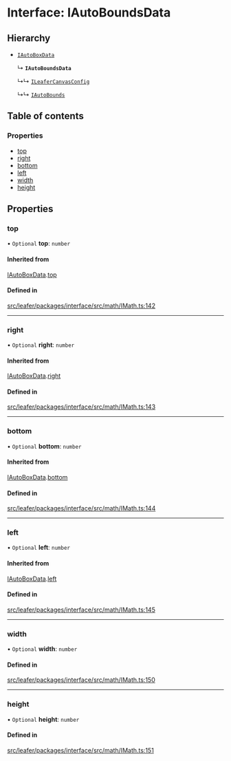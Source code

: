 # Interface: IAutoBoundsData

## Hierarchy

- [`IAutoBoxData`](IAutoBoxData.md)

  ↳ **`IAutoBoundsData`**

  ↳↳ [`ILeaferCanvasConfig`](ILeaferCanvasConfig.md)

  ↳↳ [`IAutoBounds`](IAutoBounds.md)

## Table of contents

### Properties

- [top](IAutoBoundsData.md#top)
- [right](IAutoBoundsData.md#right)
- [bottom](IAutoBoundsData.md#bottom)
- [left](IAutoBoundsData.md#left)
- [width](IAutoBoundsData.md#width)
- [height](IAutoBoundsData.md#height)

## Properties

### top

• `Optional` **top**: `number`

#### Inherited from

[IAutoBoxData](IAutoBoxData.md).[top](IAutoBoxData.md#top)

#### Defined in

[src/leafer/packages/interface/src/math/IMath.ts:142](https://github.com/leaferjs/leafer/blob/95ff07e0d4def3c18ac6ce3fa51ec0d271dffaae/packages/interface/src/math/IMath.ts#L142)

___

### right

• `Optional` **right**: `number`

#### Inherited from

[IAutoBoxData](IAutoBoxData.md).[right](IAutoBoxData.md#right)

#### Defined in

[src/leafer/packages/interface/src/math/IMath.ts:143](https://github.com/leaferjs/leafer/blob/95ff07e0d4def3c18ac6ce3fa51ec0d271dffaae/packages/interface/src/math/IMath.ts#L143)

___

### bottom

• `Optional` **bottom**: `number`

#### Inherited from

[IAutoBoxData](IAutoBoxData.md).[bottom](IAutoBoxData.md#bottom)

#### Defined in

[src/leafer/packages/interface/src/math/IMath.ts:144](https://github.com/leaferjs/leafer/blob/95ff07e0d4def3c18ac6ce3fa51ec0d271dffaae/packages/interface/src/math/IMath.ts#L144)

___

### left

• `Optional` **left**: `number`

#### Inherited from

[IAutoBoxData](IAutoBoxData.md).[left](IAutoBoxData.md#left)

#### Defined in

[src/leafer/packages/interface/src/math/IMath.ts:145](https://github.com/leaferjs/leafer/blob/95ff07e0d4def3c18ac6ce3fa51ec0d271dffaae/packages/interface/src/math/IMath.ts#L145)

___

### width

• `Optional` **width**: `number`

#### Defined in

[src/leafer/packages/interface/src/math/IMath.ts:150](https://github.com/leaferjs/leafer/blob/95ff07e0d4def3c18ac6ce3fa51ec0d271dffaae/packages/interface/src/math/IMath.ts#L150)

___

### height

• `Optional` **height**: `number`

#### Defined in

[src/leafer/packages/interface/src/math/IMath.ts:151](https://github.com/leaferjs/leafer/blob/95ff07e0d4def3c18ac6ce3fa51ec0d271dffaae/packages/interface/src/math/IMath.ts#L151)
